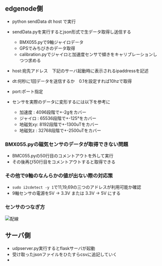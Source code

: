 ## edgenode側
- python sendData dt host で実行 
- sendData.pyを実行するとjson形式で生データ取得し送信する
  - BMX055.pyで9軸ジャイロデータ
  - GPSでみちびきのデータ取得
  - calibration.pyでジャイロと加速度センサで傾きをキャリブレーションしつつ求める
- host:宛先アドレス　下記のサーバ起動時に表示されるipaddressを記述
- dt:何秒に1回データを送信するか　0.1を設定すれば10hzで取得
- port:ポート指定

- センサを実際のデータに変形するには以下を参考に
  - 加速度    : 4096段階で+-2gをカバー
  - ジャイロ : 65536段階で+-125°をカバー
  - 地磁気xy: 8192段階で+-1300uTをカバー
  - 地磁気z  : 32768段階で+-2500uTをカバー

### BMX055.pyの磁気センサのデータが取得できない問題
- BMC055.pyの50行目のコメントアウトを外して実行
- その後再び50行目をコメントアウトすると取得できる

### その他で9軸のなんらかの値が出ない際の対応策
- `sudo i2cdetect -y 1`で11,19,69の三つのアドレスが利用可能か確認
- 9軸センサの電源を5V -> 3.3V または 3.3V -> 5V にする

### センサのつなぎ方
![配線](https://user-images.githubusercontent.com/18510099/44737434-f01ad080-ab2c-11e8-8baf-82fe7d663652.png "配線")



## サーバ側
- udpserver.py実行するとflaskサーバが起動
- 受け取ったjsonファイルをひたすらcsvに追記していく
- 
